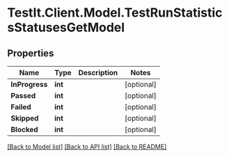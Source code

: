 # TestIt.Client.Model.TestRunStatisticsStatusesGetModel

## Properties

Name | Type | Description | Notes
------------ | ------------- | ------------- | -------------
**InProgress** | **int** |  | [optional] 
**Passed** | **int** |  | [optional] 
**Failed** | **int** |  | [optional] 
**Skipped** | **int** |  | [optional] 
**Blocked** | **int** |  | [optional] 

[[Back to Model list]](../README.md#documentation-for-models) [[Back to API list]](../README.md#documentation-for-api-endpoints) [[Back to README]](../README.md)

